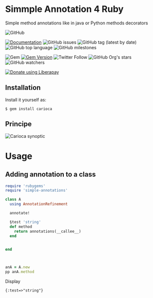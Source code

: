 # Simmple Annotation 4 Ruby

Simple method annotations like in java or Python methods decorators


![GitHub](https://img.shields.io/github/license/Ultragreen/simple-annotations)

[![Documentation](https://img.shields.io/badge/docs-rubydoc.info-brightgreen)](https://rubydoc.info/gems/simple-annotations)
![GitHub issues](https://img.shields.io/github/issues/Ultragreen/simple-annotations)
![GitHub tag (latest by date)](https://img.shields.io/github/v/tag/Ultragreen/simple-annotations)
![GitHub top language](https://img.shields.io/github/languages/top/Ultragreen/simple-annotations)
![GitHub milestones](https://img.shields.io/github/milestones/open/Ultragreen/simple-annotations)

![Gem](https://img.shields.io/gem/dt/simple-annotations)
[![Gem Version](https://badge.fury.io/rb/sc4ry.svg)](https://badge.fury.io/rb/simple-annotations)
![Twitter Follow](https://img.shields.io/twitter/follow/Ultragreen?style=social)
![GitHub Org's stars](https://img.shields.io/github/stars/Ultragreen?style=social)
![GitHub watchers](https://img.shields.io/github/watchers/Ultragreen/simple-annotations?style=social)


<noscript><a href="https://liberapay.com/ruydiaz/donate"><img alt="Donate using Liberapay" src="https://liberapay.com/assets/widgets/donate.svg"></a></noscript>

## Installation

Install it yourself as:

    $ gem install carioca

## Principe 

![Carioca synoptic](assets/images/description_carioca.png)

#  Usage

## Adding annotation to a class


```ruby 
require 'rubygems'
require 'simple-annotations'

class A
  using AnnotationRefinement

  annotate!

  §test 'string'
  def method
    return annotations(__callee__)
  end

  
end



anA = A.new
pp anA.method

```

Display 

```
{:test=>"string"}